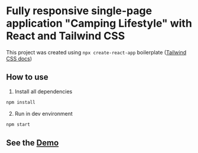 # Fully responsive single-page application "Camping Lifestyle" with React and Tailwind CSS
This project was created using `npx create-react-app` boilerplate ([Tailwind CSS docs](https://tailwindcss.com/docs/guides/create-react-app))

## How to use

1. Install all dependencies

```bash
npm install
```
2. Run in dev environment
```bash
npm start
```

## See the [Demo](https://camplifestyle.netlify.app)